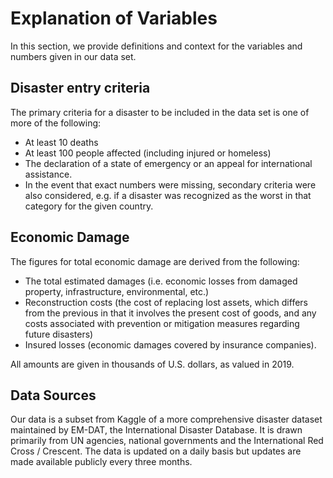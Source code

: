 # Explanation of Variables
In this section, we provide definitions and context for the variables and numbers given in our data set. 

## Disaster entry criteria
The primary criteria for a disaster to be included in the data set is one of more of the following:
- At least 10 deaths 
- At least 100 people affected (including injured or homeless)
- The declaration of a state of emergency or an appeal for international assistance.
- In the event that exact numbers were missing, secondary criteria were also considered, e.g. if a disaster was recognized as the worst in that category for the given country.

## Economic Damage
The figures for total economic damage are derived from the following:

- The total estimated damages (i.e. economic losses from damaged property, infrastructure, environmental, etc.) 
- Reconstruction costs (the cost of replacing lost assets, which differs from the previous in that it involves the present cost of goods, and any costs associated with prevention or mitigation measures regarding future disasters) 
- Insured losses (economic damages covered by insurance companies). 

All amounts are given in thousands of U.S. dollars, as valued in 2019.    

## Data Sources
Our data is a subset from Kaggle of a more comprehensive disaster dataset maintained by EM-DAT, the International Disaster Database. It is drawn primarily from UN agencies, national governments and the International Red Cross / Crescent.  The data is updated on a daily basis but updates are made available publicly every three months.  
